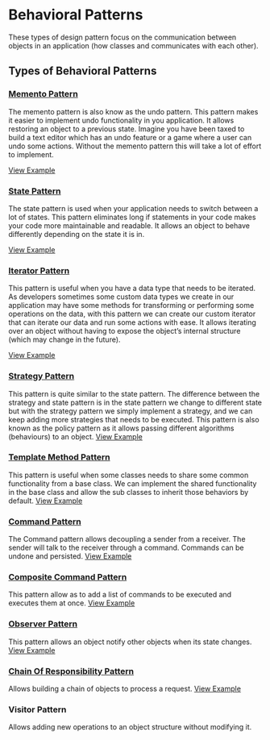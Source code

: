 # Behavioral Patterns

These types of design pattern focus on the communication between objects in an application (how classes and communicates with each other).

## Types of Behavioral Patterns

### [Memento Pattern](Memento%20Pattern/)

The memento pattern is also know as the undo pattern. This pattern makes it easier to implement undo functionality in you application. It allows restoring an object to a previous state.
Imagine you have been taxed to build a text editor which has an undo feature or a game where a user can undo some actions. Without the memento pattern this
will take a lot of effort to implement.

[View Example](Memento%20Pattern/)

### [State Pattern](State%20Pattern/)

The state pattern is used when your application needs to switch between a lot of states. This pattern eliminates long if statements in your code makes your code more
maintainable and readable. It allows an object to behave differently depending on the state it is in.

[View Example](State%20Pattern/)

### [Iterator Pattern](Iterator%20Pattern/)

This pattern is useful when you have a data type that needs to be iterated. As developers sometimes some custom data types we create in our application may have some methods for transforming or performing some operations on the data, with this pattern we can create our custom iterator that can iterate our data and run some actions with ease. It allows iterating over an object without having to expose the object’s internal structure (which may change in the future).

[View Example](Iterator%20Pattern/)

### [Strategy Pattern](Strategy%20Pattern/)

This pattern is quite similar to the state pattern. The difference between the strategy and state pattern is in the state pattern we change to different state but with the strategy
pattern we simply implement a strategy, and we can keep adding more strategies that needs to be executed. This pattern is also known as the policy pattern as it allows passing different algorithms (behaviours) to an object.
[View Example](Strategy%20Pattern/)

### [Template Method Pattern](Template%20Methods%20Pattern/)

This pattern is useful when some classes needs to share some common functionality from a base class. We can implement the shared functionality in the base class and allow
the sub classes to inherit those behaviors by default.
[View Example](Template%20Methods%20Pattern/)

### [Command Pattern](Command%20Pattern/)

The Command pattern allows decoupling a sender from a receiver. The sender will talk to the receiver through a command. Commands can be undone and persisted.
[View Example](Command%20Pattern/)

### [Composite Command Pattern](Composite%20Command%20Pattern/)

This pattern allow as to add a list of commands to be executed and executes them at once.
[View Example](Composite%20Command%20Pattern/)

### [Observer Pattern](Observer%20Pattern/)

This pattern allows an object notify other objects when its state changes.
[View Example](Observer%20Pattern/)

### [Chain Of Responsibility Pattern](Chain%20Of%20Responsibility%20Pattern/)

Allows building a chain of objects to process a request.
[View Example](Chain%20Of%20Responsibility%20Pattern/)

### Visitor Pattern

Allows adding new operations to an object structure without modifying it.
